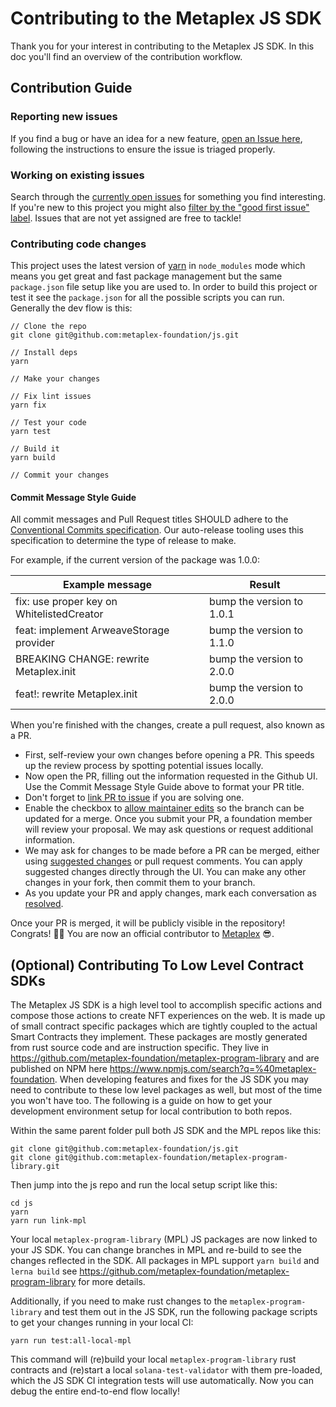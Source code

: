 # Contributing to the Metaplex JS SDK

Thank you for your interest in contributing to the Metaplex JS SDK. In this doc you'll find an overview of the contribution workflow.

## Contribution Guide

### Reporting new issues

If you find a bug or have an idea for a new feature, [open an Issue
here](https://github.com/metaplex-foundation/js/issues), following the instructions to
ensure the issue is triaged properly.

### Working on existing issues

Search through the [currently open issues](https://github.com/metaplex-foundation/js/issues) for something you find interesting.
If you're new to this project you might also [filter by the "good first issue"
label](https://github.com/metaplex-foundation/js/issues?q=is%3Aopen+is%3Aissue+label%3A"good+first+issue"). Issues that are not yet assigned are free to tackle!

### Contributing code changes

This project uses the latest version of [yarn][] in `node_modules` mode which means
you get great and fast package management but the same `package.json` file setup
like you are used to. In order to build this project or test it see the
`package.json` for all the possible scripts you can run. Generally the dev flow is
this:

```
// Clone the repo
git clone git@github.com:metaplex-foundation/js.git

// Install deps
yarn

// Make your changes

// Fix lint issues
yarn fix

// Test your code
yarn test

// Build it
yarn build

// Commit your changes
```

#### Commit Message Style Guide

All commit messages and Pull Request titles SHOULD adhere to the [Conventional Commits
specification](https://conventionalcommits.org/). Our auto-release tooling uses this
specification to determine the type of release to make.

For example, if the current version of the package was 1.0.0:

|Example message|Result|
|----------------------|-----|
|fix: use proper key on WhitelistedCreator| bump the version to 1.0.1|
|feat: implement ArweaveStorage provider |bump the version to 1.1.0|
|BREAKING CHANGE: rewrite Metaplex.init |bump the version to 2.0.0|
|feat!: rewrite Metaplex.init |bump the version to 2.0.0|


When you're finished with the changes, create a pull request, also known as a PR.
- First, self-review your own changes before opening a PR. This speeds up the review process by spotting potential issues locally.
- Now open the PR, filling out the information requested in the Github UI. Use the Commit Message Style Guide above to format your PR title.
- Don't forget to [link PR to issue](https://docs.github.com/en/issues/tracking-your-work-with-issues/linking-a-pull-request-to-an-issue) if you are solving one.
- Enable the checkbox to [allow maintainer edits](https://docs.github.com/en/github/collaborating-with-issues-and-pull-requests/allowing-changes-to-a-pull-request-branch-created-from-a-fork) so the branch can be updated for a merge.
Once you submit your PR, a foundation member will review your proposal. We may ask questions or request additional information.
- We may ask for changes to be made before a PR can be merged, either using [suggested changes](https://docs.github.com/en/github/collaborating-with-issues-and-pull-requests/incorporating-feedback-in-your-pull-request) or pull request comments. You can apply suggested changes directly through the UI. You can make any other changes in your fork, then commit them to your branch.
- As you update your PR and apply changes, mark each conversation as [resolved](https://docs.github.com/en/github/collaborating-with-issues-and-pull-requests/commenting-on-a-pull-request#resolving-conversations).

Once your PR is merged, it will be publicly visible in the repository! Congrats! :tada::tada: You are now an official contributor to [Metaplex][] :sunglasses:.

## (Optional) Contributing To Low Level Contract SDKs

The Metaplex JS SDK is a high level tool to accomplish specific actions and
compose those actions to create NFT experiences on the web. It is made up of
small contract specific packages which are tightly coupled to the actual
Smart Contracts they implement. These packages are mostly generated from rust source
code and are instruction specific. They live in
https://github.com/metaplex-foundation/metaplex-program-library and are
published on NPM here https://www.npmjs.com/search?q=%40metaplex-foundation.
When developing features and fixes for the JS SDK you may need to contribute to
these low level packages as well, but most of the time you won't have too. The
following is a guide on how to get your development environment setup for local
contribution to both repos.

Within the same parent folder pull both JS SDK and the MPL repos like this:

```
git clone git@github.com:metaplex-foundation/js.git
git clone git@github.com:metaplex-foundation/metaplex-program-library.git
```

Then jump into the js repo and run the local setup script like this:

```
cd js
yarn
yarn run link-mpl
```

Your local `metaplex-program-library` (MPL) JS packages are now linked to your
JS SDK.  You can change branches in MPL and re-build to see the changes
reflected in the SDK.  All packages in MPL support `yarn build` and `lerna
build` see https://github.com/metaplex-foundation/metaplex-program-library for
more details.

Additionally, if you need to make rust changes to the `metaplex-program-library`
and test them out in the JS SDK, run the following package scripts to get your
changes running in your local CI:

```
yarn run test:all-local-mpl
```

This command will (re)build your local `metaplex-program-library` rust contracts
and (re)start a local `solana-test-validator` with them pre-loaded, which the JS
SDK CI integration tests will use automatically. Now you can debug the entire
end-to-end flow locally!

[yarn]: https://yarnpkg.com/
[Metaplex]: https://metaplex.com